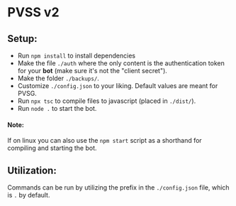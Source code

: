 # PVSS v2

## Setup:

-   Run `npm install` to install dependencies
-   Make the file `./auth` where the only content is the authentication token
    for your **bot** (make sure it's not the "client secret").
-   Make the folder `./backups/`.
-   Customize `./config.json` to your liking. Default values are meant for PVSG.
-   Run `npx tsc` to compile files to javascript (placed in `./dist/`).
-   Run `node .` to start the bot.

#### Note:

If on linux you can also use the `npm start` script as a shorthand for compiling
and starting the bot.

## Utilization:

Commands can be run by utilizing the prefix in the `./config.json` file, which
is `.` by default.
